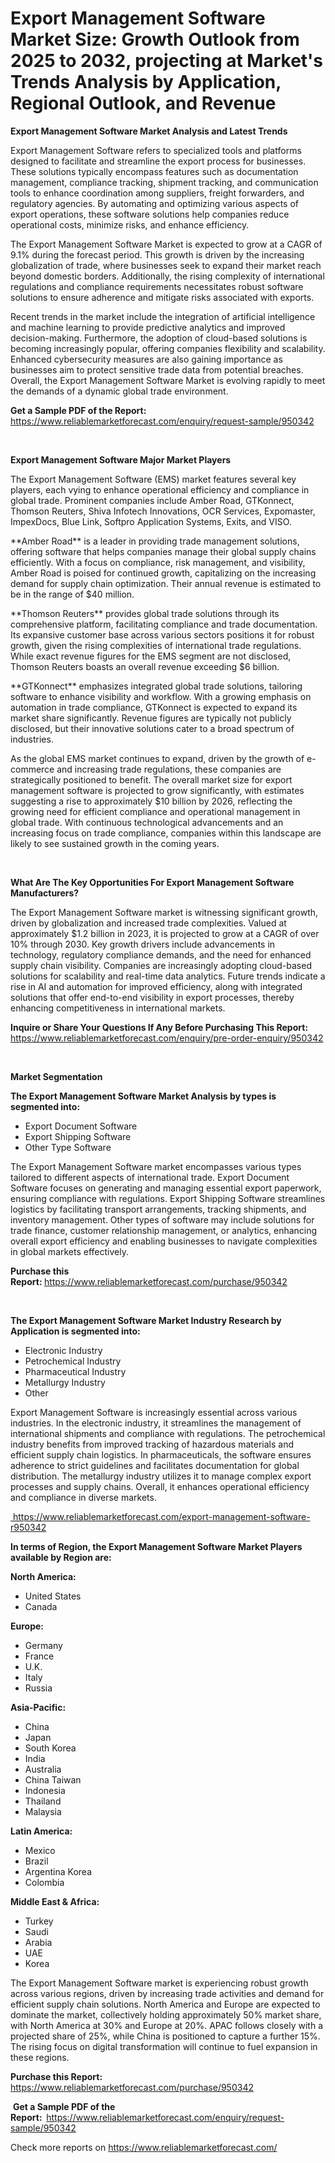 <p><h1>Export Management Software Market Size: Growth Outlook from 2025 to 2032, projecting at Market's Trends Analysis by Application, Regional Outlook, and Revenue</h1></p><p><strong>Export Management Software Market Analysis and Latest Trends</strong></p>
<p><p>Export Management Software refers to specialized tools and platforms designed to facilitate and streamline the export process for businesses. These solutions typically encompass features such as documentation management, compliance tracking, shipment tracking, and communication tools to enhance coordination among suppliers, freight forwarders, and regulatory agencies. By automating and optimizing various aspects of export operations, these software solutions help companies reduce operational costs, minimize risks, and enhance efficiency.</p><p>The Export Management Software Market is expected to grow at a CAGR of 9.1% during the forecast period. This growth is driven by the increasing globalization of trade, where businesses seek to expand their market reach beyond domestic borders. Additionally, the rising complexity of international regulations and compliance requirements necessitates robust software solutions to ensure adherence and mitigate risks associated with exports. </p><p>Recent trends in the market include the integration of artificial intelligence and machine learning to provide predictive analytics and improved decision-making. Furthermore, the adoption of cloud-based solutions is becoming increasingly popular, offering companies flexibility and scalability. Enhanced cybersecurity measures are also gaining importance as businesses aim to protect sensitive trade data from potential breaches. Overall, the Export Management Software Market is evolving rapidly to meet the demands of a dynamic global trade environment.</p></p>
<p><strong>Get a Sample PDF of the Report:&nbsp;</strong> <a href="https://www.reliablemarketforecast.com/enquiry/request-sample/950342?utm_campaign=2853&utm_medium=2&utm_source=Github&utm_content=ia&utm_term=07032025&utm_id=export-management-software">https://www.reliablemarketforecast.com/enquiry/request-sample/950342</a></p>
<p>&nbsp;</p>
<p><strong>Export Management Software Major Market Players</strong></p>
<p><p>The Export Management Software (EMS) market features several key players, each vying to enhance operational efficiency and compliance in global trade. Prominent companies include Amber Road, GTKonnect, Thomson Reuters, Shiva Infotech Innovations, OCR Services, Expomaster, ImpexDocs, Blue Link, Softpro Application Systems, Exits, and VISO.</p><p>**Amber Road** is a leader in providing trade management solutions, offering software that helps companies manage their global supply chains efficiently. With a focus on compliance, risk management, and visibility, Amber Road is poised for continued growth, capitalizing on the increasing demand for supply chain optimization. Their annual revenue is estimated to be in the range of $40 million.</p><p>**Thomson Reuters** provides global trade solutions through its comprehensive platform, facilitating compliance and trade documentation. Its expansive customer base across various sectors positions it for robust growth, given the rising complexities of international trade regulations. While exact revenue figures for the EMS segment are not disclosed, Thomson Reuters boasts an overall revenue exceeding $6 billion.</p><p>**GTKonnect** emphasizes integrated global trade solutions, tailoring software to enhance visibility and workflow. With a growing emphasis on automation in trade compliance, GTKonnect is expected to expand its market share significantly. Revenue figures are typically not publicly disclosed, but their innovative solutions cater to a broad spectrum of industries.</p><p>As the global EMS market continues to expand, driven by the growth of e-commerce and increasing trade regulations, these companies are strategically positioned to benefit. The overall market size for export management software is projected to grow significantly, with estimates suggesting a rise to approximately $10 billion by 2026, reflecting the growing need for efficient compliance and operational management in global trade. With continuous technological advancements and an increasing focus on trade compliance, companies within this landscape are likely to see sustained growth in the coming years.</p></p>
<p>&nbsp;</p>
<p><strong>What Are The Key Opportunities For Export Management Software Manufacturers?</strong></p>
<p><p>The Export Management Software market is witnessing significant growth, driven by globalization and increased trade complexities. Valued at approximately $1.2 billion in 2023, it is projected to grow at a CAGR of over 10% through 2030. Key growth drivers include advancements in technology, regulatory compliance demands, and the need for enhanced supply chain visibility. Companies are increasingly adopting cloud-based solutions for scalability and real-time data analytics. Future trends indicate a rise in AI and automation for improved efficiency, along with integrated solutions that offer end-to-end visibility in export processes, thereby enhancing competitiveness in international markets.</p></p>
<p><strong>Inquire or Share Your Questions If Any Before Purchasing This Report:</strong> <a href="https://www.reliablemarketforecast.com/enquiry/pre-order-enquiry/950342?utm_campaign=2853&utm_medium=2&utm_source=Github&utm_content=ia&utm_term=07032025&utm_id=export-management-software">https://www.reliablemarketforecast.com/enquiry/pre-order-enquiry/950342</a></p>
<p>&nbsp;</p>
<p><strong>Market Segmentation</strong></p>
<p><strong>The Export Management Software Market Analysis by types is segmented into:</strong></p>
<p><ul><li>Export Document Software</li><li>Export Shipping Software</li><li>Other Type Software</li></ul></p>
<p><p>The Export Management Software market encompasses various types tailored to different aspects of international trade. Export Document Software focuses on generating and managing essential export paperwork, ensuring compliance with regulations. Export Shipping Software streamlines logistics by facilitating transport arrangements, tracking shipments, and inventory management. Other types of software may include solutions for trade finance, customer relationship management, or analytics, enhancing overall export efficiency and enabling businesses to navigate complexities in global markets effectively.</p></p>
<p><strong>Purchase this Report:&nbsp;</strong><a href="https://www.reliablemarketforecast.com/purchase/950342?utm_campaign=2853&utm_medium=2&utm_source=Github&utm_content=ia&utm_term=07032025&utm_id=export-management-software">https://www.reliablemarketforecast.com/purchase/950342</a></p>
<p>&nbsp;</p>
<p><strong>The Export Management Software Market Industry Research by Application is segmented into:</strong></p>
<p><ul><li>Electronic Industry</li><li>Petrochemical Industry</li><li>Pharmaceutical Industry</li><li>Metallurgy Industry</li><li>Other</li></ul></p>
<p><p>Export Management Software is increasingly essential across various industries. In the electronic industry, it streamlines the management of international shipments and compliance with regulations. The petrochemical industry benefits from improved tracking of hazardous materials and efficient supply chain logistics. In pharmaceuticals, the software ensures adherence to strict guidelines and facilitates documentation for global distribution. The metallurgy industry utilizes it to manage complex export processes and supply chains. Overall, it enhances operational efficiency and compliance in diverse markets.</p></p>
<p><a href="https://www.reliablemarketforecast.com/export-management-software-r950342?utm_campaign=2853&utm_medium=2&utm_source=Github&utm_content=ia&utm_term=07032025&utm_id=export-management-software">&nbsp;https://www.reliablemarketforecast.com/export-management-software-r950342</a></p>
<p><strong>In terms of Region, the Export Management Software Market Players available by Region are:</strong></p>
<p>
    <p> <strong> North America: </strong>
        <ul>
            <li>United States</li>
            <li>Canada</li>
        </ul>
        </p> 
    <p> <strong> Europe: </strong>
        <ul>
            <li>Germany</li>
            <li>France</li>
            <li>U.K.</li>
            <li>Italy</li>
            <li>Russia</li>
        </ul>
        </p> 
    <p> <strong> Asia-Pacific: </strong>
        <ul>
            <li>China</li>
            <li>Japan</li>
            <li>South Korea</li>
            <li>India</li>
            <li>Australia</li>
            <li>China Taiwan</li>
            <li>Indonesia</li>
            <li>Thailand</li>
            <li>Malaysia</li>
        </ul>
        </p> 
    <p> <strong> Latin America: </strong>
        <ul>
            <li>Mexico</li>
            <li>Brazil</li>
            <li>Argentina Korea</li>
            <li>Colombia</li>
        </ul>
        </p> 
    <p> <strong> Middle East & Africa: </strong>
        <ul>
            <li>Turkey</li>
            <li>Saudi</li>
            <li>Arabia</li>
            <li>UAE</li>
            <li>Korea</li>
        </ul>
    </p>
    </p>
<p><p>The Export Management Software market is experiencing robust growth across various regions, driven by increasing trade activities and demand for efficient supply chain solutions. North America and Europe are expected to dominate the market, collectively holding approximately 50% market share, with North America at 30% and Europe at 20%. APAC follows closely with a projected share of 25%, while China is positioned to capture a further 15%. The rising focus on digital transformation will continue to fuel expansion in these regions.</p></p>
<p><strong>Purchase this Report: </strong><a href="https://www.reliablemarketforecast.com/purchase/950342?utm_campaign=2853&utm_medium=2&utm_source=Github&utm_content=ia&utm_term=07032025&utm_id=export-management-software">https://www.reliablemarketforecast.com/purchase/950342</a></p>
<p>&nbsp;<strong>Get a Sample PDF of the Report:&nbsp;&nbsp;</strong><a href="https://www.reliablemarketforecast.com/enquiry/request-sample/950342?utm_campaign=2853&utm_medium=2&utm_source=Github&utm_content=ia&utm_term=07032025&utm_id=export-management-software">https://www.reliablemarketforecast.com/enquiry/request-sample/950342</a></p>
<p><strong></strong></p>
<p>Check more reports on <a href="https://www.reliablemarketforecast.com/?utm_campaign=2853&utm_medium=2&utm_source=Github&utm_content=ia&utm_term=07032025&utm_id=export-management-software">https://www.reliablemarketforecast.com/</a></p>